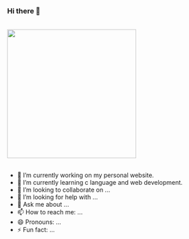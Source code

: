 ### Hi there 👋


<br>
<div id="header" align="left">
  <img src="https://media.giphy.com/media/arxiLc5EiFhja/giphy.gif" width="300"/>
</div>

<br>

- 🔭 I’m currently working on my personal website.
- 🌱 I’m currently learning c language and web development.
- 👯 I’m looking to collaborate on ...
- 🤔 I’m looking for help with ...
- 💬 Ask me about ...
- 📫 How to reach me: ...
- 😄 Pronouns: ...
- ⚡ Fun fact: ...

